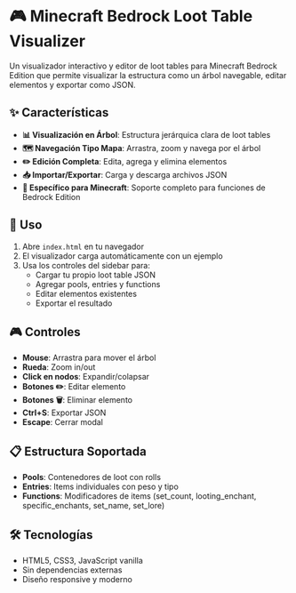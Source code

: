 # 🎮 Minecraft Bedrock Loot Table Visualizer

Un visualizador interactivo y editor de loot tables para Minecraft Bedrock Edition que permite visualizar la estructura como un árbol navegable, editar elementos y exportar como JSON.

## ✨ Características

- **📊 Visualización en Árbol**: Estructura jerárquica clara de loot tables
- **🗺️ Navegación Tipo Mapa**: Arrastra, zoom y navega por el árbol
- **✏️ Edición Completa**: Edita, agrega y elimina elementos
- **📥 Importar/Exportar**: Carga y descarga archivos JSON
- **🎯 Específico para Minecraft**: Soporte completo para funciones de Bedrock Edition

## 🚀 Uso

1. Abre `index.html` en tu navegador
2. El visualizador carga automáticamente con un ejemplo
3. Usa los controles del sidebar para:
   - Cargar tu propio loot table JSON
   - Agregar pools, entries y functions
   - Editar elementos existentes
   - Exportar el resultado

## 🎮 Controles

- **Mouse**: Arrastra para mover el árbol
- **Rueda**: Zoom in/out
- **Click en nodos**: Expandir/colapsar
- **Botones ✏️**: Editar elemento
- **Botones 🗑️**: Eliminar elemento
- **Ctrl+S**: Exportar JSON
- **Escape**: Cerrar modal

## 📋 Estructura Soportada

- **Pools**: Contenedores de loot con rolls
- **Entries**: Items individuales con peso y tipo
- **Functions**: Modificadores de items (set_count, looting_enchant, specific_enchants, set_name, set_lore)

## 🛠️ Tecnologías

- HTML5, CSS3, JavaScript vanilla
- Sin dependencias externas
- Diseño responsive y moderno